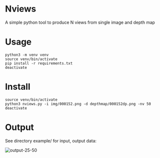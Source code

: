 # Nviews
A simple python tool to produce N views from single image and depth map

# Usage
	python3 -m venv venv
	source venv/bin/activate
	pip install -r requirements.txt 
	deactivate

# Install
	source venv/bin/activate 
	python3 nviews.py -i img/000152.png -d depthmap/000152dp.png -nv 50 
	deactivate

# Output
See directory example/ for input, output data:

![output-25-50](https://user-images.githubusercontent.com/84878752/209672713-07349566-4746-4daf-bb45-ff7106f1df5a.gif)
